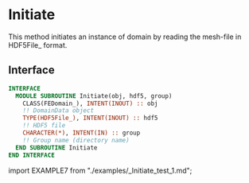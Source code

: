 # Initiate

This method initiates an instance of domain by reading the mesh-file in HDF5File_ format.

## Interface

<Tabs>
<TabItem value="interface" label="Interface" default>

```fortran
INTERFACE
  MODULE SUBROUTINE Initiate(obj, hdf5, group)
    CLASS(FEDomain_), INTENT(INOUT) :: obj
    !! DomainData object
    TYPE(HDF5File_), INTENT(INOUT) :: hdf5
    !! HDF5 file
    CHARACTER(*), INTENT(IN) :: group
    !! Group name (directory name)
  END SUBROUTINE Initiate
END INTERFACE
```

</TabItem>

<TabItem value="example" label="example">

import EXAMPLE7 from "./examples/_Initiate_test_1.md";

<EXAMPLE7 />

</TabItem>

<TabItem value="close" label="↢ close">

</TabItem>
</Tabs>
